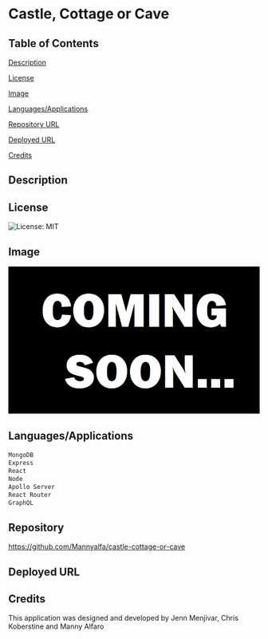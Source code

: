 # Castle, Cottage or Cave

## Table of Contents
  [Description](#description)
 
  [License](#license)
 
  [Image](#Image)
 
  [Languages/Applications](#languages-applications)
 
  [Repository URL](#repository-url)
 
  [Deployed URL](#deployed-url)
 
  [Credits](#credits)

## Description

## License

![License: MIT](https://img.shields.io/badge/License-MIT-yellow.svg)

## Image
![screenshot](https://github.com/Mannyalfa/castle-cottage-or-cave/blob/main/src/images/coming-soon.jpg)

## Languages/Applications

    MongoDB
    Express
    React
    Node
    Apollo Server 
    React Router
    GraphQL

## Repository 

https://github.com/Mannyalfa/castle-cottage-or-cave

## Deployed URL

## Credits
This application was designed and developed by Jenn Menjivar, Chris Koberstine and Manny Alfaro
